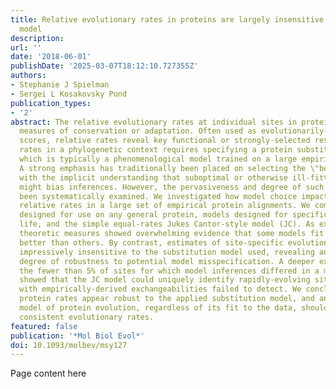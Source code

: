```yaml
---
title: Relative evolutionary rates in proteins are largely insensitive to the substitution
  model
description:
url: ''
date: '2018-06-01'
publishDate: '2025-03-07T18:12:10.727355Z'
authors:
- Stephanie J Spielman
- Sergei L Kosakovsky Pond
publication_types:
- '2'
abstract: The relative evolutionary rates at individual sites in proteins are informative
  measures of conservation or adaptation. Often used as evolutionarily-aware conservation
  scores, relative rates reveal key functional or strongly-selected residues. Estimating
  rates in a phylogenetic context requires specifying a protein substitution model,
  which is typically a phenomenological model trained on a large empirical dataset.
  A strong emphasis has traditionally been placed on selecting the \"best-fit\" model,
  with the implicit understanding that suboptimal or otherwise ill-fitting models
  might bias inferences. However, the pervasiveness and degree of such bias has not
  been systematically examined. We investigated how model choice impacts site-wise
  relative rates in a large set of empirical protein alignments. We compared models
  designed for use on any general protein, models designed for specific domains of
  life, and the simple equal-rates Jukes Cantor-style model (JC). As expected, information
  theoretic measures showed overwhelming evidence that some models fit the data decidedly
  better than others. By contrast, estimates of site-specific evolutionary rates were
  impressively insensitive to the substitution model used, revealing an unexpected
  degree of robustness to potential model misspecification. A deeper examination of
  the fewer than 5% of sites for which model inferences differed in a meaningful way
  showed that the JC model could uniquely identify rapidly-evolving sites that models
  with empirically-derived exchangeabilities failed to detect. We conclude that relative
  protein rates appear robust to the applied substitution model, and any sensible
  model of protein evolution, regardless of its fit to the data, should produce broadly
  consistent evolutionary rates.
featured: false
publication: '*Mol Biol Evol*'
doi: 10.1093/molbev/msy127
---
```


Page content here